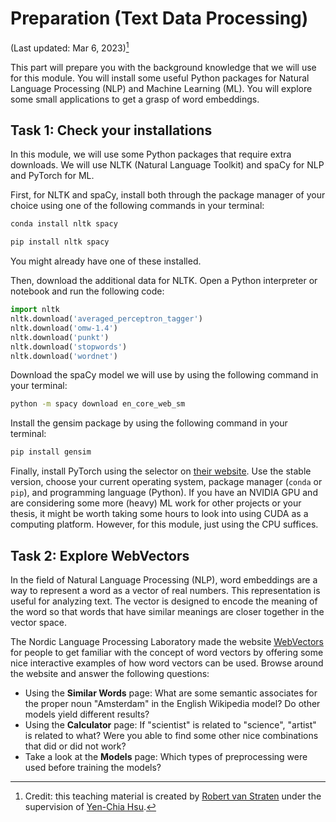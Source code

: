 # Preparation (Text Data Processing)

(Last updated: Mar 6, 2023)[^credit]

This part will prepare you with the background knowledge that we will use for this module.
You will install some useful Python packages for Natural Language Processing (NLP) and Machine Learning (ML).
You will explore some small applications to get a grasp of word embeddings.

## Task 1: Check your installations

In this module, we will use some Python packages that require extra downloads.
We will use NLTK (Natural Language Toolkit) and spaCy for NLP and PyTorch for ML.

First, for NLTK and spaCy, install both through the package manager of your choice using one of the following commands in your terminal:
```sh
conda install nltk spacy
```
```sh
pip install nltk spacy
```
You might already have one of these installed.

Then, download the additional data for NLTK. Open a Python interpreter or notebook and run the following code:

```python
import nltk
nltk.download('averaged_perceptron_tagger')
nltk.download('omw-1.4')
nltk.download('punkt')
nltk.download('stopwords')
nltk.download('wordnet')
```

Download the spaCy model we will use by using the following command in your terminal:
```sh
python -m spacy download en_core_web_sm
```

Install the gensim package by using the following command in your terminal:
```sh
pip install gensim
```

Finally, install PyTorch using the selector on [their website](https://pytorch.org/get-started/locally/).
Use the stable version, choose your current operating system, package manager (`conda` or `pip`), and programming language (Python).
If you have an NVIDIA GPU and are considering some more (heavy) ML work for other projects or your thesis, it might be worth taking some hours to look into using CUDA as a computing platform.
However, for this module, just using the CPU suffices. 

## Task 2: Explore WebVectors

In the field of Natural Language Processing (NLP), word embeddings are a way to represent a word as a vector of real numbers.
This representation is useful for analyzing text.
The vector is designed to encode the meaning of the word so that words that have similar meanings are closer together in the vector space.

The Nordic Language Processing Laboratory made the website [WebVectors](http://vectors.nlpl.eu/explore/embeddings/en/) for people to get familiar with the concept of word vectors by offering some nice interactive examples of how word vectors can be used.
Browse around the website and answer the following questions:
- Using the **Similar Words** page: What are some semantic associates for the proper noun "Amsterdam" in the English Wikipedia model? Do other models yield different results?
- Using the **Calculator** page: If "scientist" is related to "science", "artist" is related to what? Were you able to find some other nice combinations that did or did not work?
- Take a look at the **Models** page: Which types of preprocessing were used before training the models?

[^credit]: Credit: this teaching material is created by [Robert van Straten](https://github.com/robertvanstraten    ) under the supervision of [Yen-Chia Hsu](https://github.com/yenchiah).
